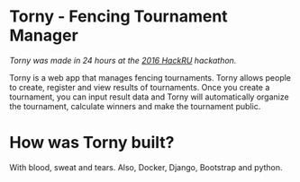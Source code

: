 # Torny - Fencing Tournament Manager

*Torny was made in 24 hours at the [2016 HackRU](https://hackru.org/)
hackathon.*

Torny is a web app that manages fencing tournaments. Torny allows people to
create, register and view results of tournaments. Once you create a
tournament, you can input result data and Torny will automatically
organize the tournament, calculate winners and make the tournament public.

# How was Torny built?

With blood, sweat and tears. Also, Docker, Django, Bootstrap and python.
